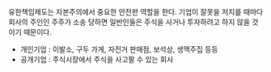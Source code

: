 유한책임제도는 자본주의에서 중요한 안전판 역할을 한다.
기업이 잘못을 저지를 때마다 회사의 주인인 주주가 소송 당하면 일반인들은 주식을 사거나 투자하려고 하지 않을 것이기 때문이다.

- 개인기업 : 이발소, 구두 가게, 자전거 판매점, 보석상, 생맥주집 등등  
- 공개기업 : 주식시장에서 주식을 사고팔 수 있는 회사


